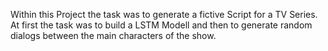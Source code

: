 Within this Project the task was to generate a fictive Script for a TV Series. At first the task was to build a LSTM Modell and then to generate random dialogs between the main characters of the show. 
